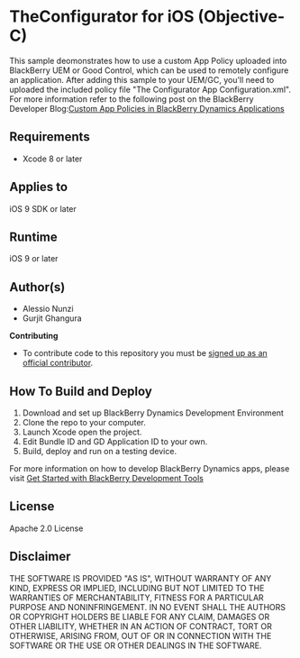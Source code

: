 # TheConfigurator for iOS (Objective-C)
This sample deomonstrates how to use a custom App Policy uploaded into BlackBerry UEM or Good Control, which can be used to remotely configure an application. After adding this sample to your UEM/GC, you'll need to uploaded the included policy file "The Configurator App Configuration.xml". 
For more information refer to the following post on the BlackBerry Developer Blog:[Custom App Policies in BlackBerry Dynamics Applications](http://devblog.blackberry.com/2016/08/custom-app-policies-in-good-dynamics-applications/)


## Requirements

* Xcode 8 or later


## Applies to

iOS 9 SDK or later


## Runtime

iOS 9 or later


## Author(s)

* Alessio Nunzi
* Gurjit Ghangura


**Contributing**

* To contribute code to this repository you must be [signed up as an official contributor](http://blackberry.github.com/howToContribute.html).


## How To Build and Deploy

1. Download and set up BlackBerry Dynamics Development Environment
2. Clone the repo to your computer.
3. Launch Xcode open the project.
4. Edit Bundle ID and GD Application ID to your own.
5. Build, deploy and run on a testing device. 

For more information on how to develop BlackBerry Dynamics apps, please visit [Get Started with BlackBerry Development Tools](https://community.blackberry.com/community/gdn/get-started) 


## License

Apache 2.0 License


## Disclaimer

THE SOFTWARE IS PROVIDED "AS IS", WITHOUT WARRANTY OF ANY KIND, EXPRESS OR IMPLIED, INCLUDING BUT NOT LIMITED TO THE WARRANTIES OF MERCHANTABILITY, FITNESS FOR A PARTICULAR PURPOSE AND NONINFRINGEMENT. IN NO EVENT SHALL THE AUTHORS OR COPYRIGHT HOLDERS BE LIABLE FOR ANY CLAIM, DAMAGES OR OTHER LIABILITY, WHETHER IN AN ACTION OF CONTRACT, TORT OR OTHERWISE, ARISING FROM, OUT OF OR IN CONNECTION WITH THE SOFTWARE OR THE USE OR OTHER DEALINGS IN THE SOFTWARE.
